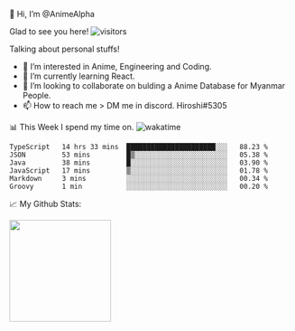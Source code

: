 👋 Hi, I’m @AnimeAlpha

Glad to see you here!  ![visitors](https://visitor-badge.glitch.me/badge?page_id=92675084)

Talking about personal stuffs!
- 👀 I’m interested in Anime, Engineering and Coding.
- 🌱 I’m currently learning React.
- 💞️ I’m looking to collaborate on bulding a Anime Database for Myanmar People.
- 📫 How to reach me > DM me in discord. Hiroshi#5305


📊 This Week I spend my time on. ![wakatime](https://wakatime.com/badge/user/47fa5905-5b5a-4ae7-9f80-05725739cf10.svg)

<!--START_SECTION:waka-->

```text
TypeScript   14 hrs 33 mins  ██████████████████████░░░   88.23 %
JSON         53 mins         █▒░░░░░░░░░░░░░░░░░░░░░░░   05.38 %
Java         38 mins         █░░░░░░░░░░░░░░░░░░░░░░░░   03.90 %
JavaScript   17 mins         ▒░░░░░░░░░░░░░░░░░░░░░░░░   01.78 %
Markdown     3 mins          ░░░░░░░░░░░░░░░░░░░░░░░░░   00.34 %
Groovy       1 min           ░░░░░░░░░░░░░░░░░░░░░░░░░   00.20 %
```

<!--END_SECTION:waka-->


📈 My Github Stats:

<img height="180em" src="https://github-readme-stats.vercel.app/api?username=AnimeAlpha&show_icons=true&hide_border=true&&count_private=true&include_all_commits=true" />

<!---
AnimeAlpha/AnimeAlpha is a ✨ special ✨ repository because its `README.md` (this file) appears on your GitHub profile.
You can click the Preview link to take a look at your changes.
--->
